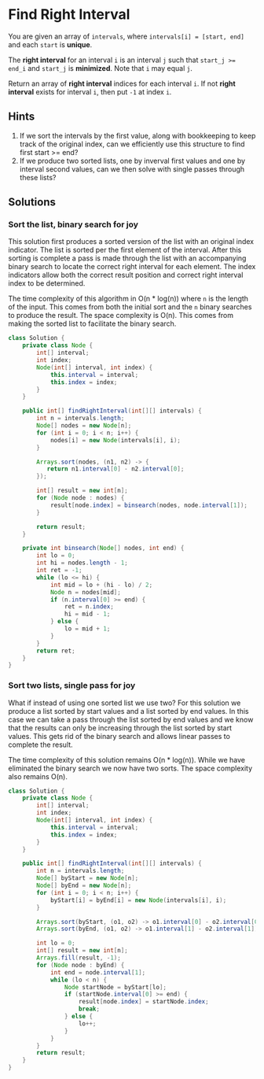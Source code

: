 # Find Right Interval

You are given an array of `intervals`, where `intervals[i] = [start, end]` and
each `start` is **unique**.

The **right interval** for an interval `i` is an interval `j` such that
`start_j >= end_i` and `start_j` is **minimized**. Note that `i` may equal `j`.

Return an array of **right interval** indices for each interval `i`. If not
**right interval** exists for interval `i`, then put `-1` at index `i`.

## Hints

1. If we sort the intervals by the first value, along with bookkeeping to keep
   track of the original index, can we efficiently use this structure to find
   first start >= end?
2. If we produce two sorted lists, one by inverval first values and one by
   interval second values, can we then solve with single passes through these
   lists?

## Solutions

### Sort the list, binary search for joy

This solution first produces a sorted version of the list with an original
index indicator. The list is sorted per the first element of the interval.
After this sorting is complete a pass is made through the list with an
accompanying binary search to locate the correct right interval for each
element. The index indicators allow both the correct result position and
correct right interval index to be determined.

The time complexity of this algorithm in O(n * log(n)) where `n` is the length
of the input. This comes from both the initial sort and the `n` binary searches
to produce the result. The space complexity is O(n). This comes from making
the sorted list to facilitate the binary search.

```java
class Solution {
    private class Node {
        int[] interval;
        int index;
        Node(int[] interval, int index) {
            this.interval = interval;
            this.index = index;
        }
    }

    public int[] findRightInterval(int[][] intervals) {
        int n = intervals.length;
        Node[] nodes = new Node[n];
        for (int i = 0; i < n; i++) {
            nodes[i] = new Node(intervals[i], i);
        }

        Arrays.sort(nodes, (n1, n2) -> {
           return n1.interval[0] - n2.interval[0];
        });

        int[] result = new int[n];
        for (Node node : nodes) {
            result[node.index] = binsearch(nodes, node.interval[1]);
        }

        return result;
    }

    private int binsearch(Node[] nodes, int end) {
        int lo = 0;
        int hi = nodes.length - 1;
        int ret = -1;
        while (lo <= hi) {
            int mid = lo + (hi - lo) / 2;
            Node n = nodes[mid];
            if (n.interval[0] >= end) {
                ret = n.index;
                hi = mid - 1;
            } else {
                lo = mid + 1;
            }
        }
        return ret;
    }
}
```

### Sort two lists, single pass for joy

What if instead of using one sorted list we use two? For this solution we
produce a list sorted by start values and a list sorted by end values. In this
case we can take a pass through the list sorted by end values and we know that
the results can only be increasing through the list sorted by start values.
This gets rid of the binary search and allows linear passes to complete the
result.

The time complexity of this solution remains O(n * log(n)). While we have
eliminated the binary search we now have two sorts. The space complexity also
remains O(n).

```java
class Solution {
    private class Node {
        int[] interval;
        int index;
        Node(int[] interval, int index) {
            this.interval = interval;
            this.index = index;
        }
    }

    public int[] findRightInterval(int[][] intervals) {
        int n = intervals.length;
        Node[] byStart = new Node[n];
        Node[] byEnd = new Node[n];
        for (int i = 0; i < n; i++) {
            byStart[i] = byEnd[i] = new Node(intervals[i], i);
        }

        Arrays.sort(byStart, (o1, o2) -> o1.interval[0] - o2.interval[0]);
        Arrays.sort(byEnd, (o1, o2) -> o1.interval[1] - o2.interval[1]);

        int lo = 0;
        int[] result = new int[n];
        Arrays.fill(result, -1);
        for (Node node : byEnd) {
            int end = node.interval[1];
            while (lo < n) {
                Node startNode = byStart[lo];
                if (startNode.interval[0] >= end) {
                    result[node.index] = startNode.index;
                    break;
                } else {
                    lo++;
                }
            }
        }
        return result;
    }
}
```
